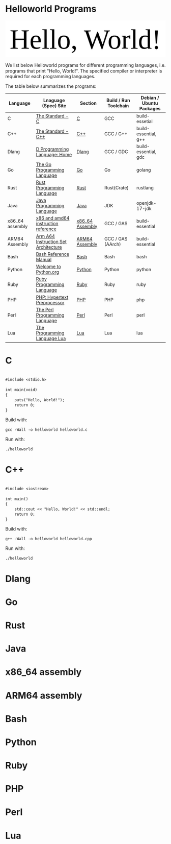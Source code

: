 # Helloworld Programs

![](./helloworld.png)

We list below Helloworld programs for diﬀerent programming languages, i.e. programs that print "Hello, World!". The
specified compiler or interpreter is required for each programming languages.

The table below summarizes the programs:



| Language | Lnaguage (Spec) Site | Section | Build / Run Toolchain | Debian / Ubuntu Packages |
| -------- | -------------------- | ------- | --------------------- | ------------------------ |
| C        | [The Standard - C](https://www.iso-9899.info/wiki/The_Standard)| [C](#c) | GCC | build-essetial |
| C++ | [The Standard - C++](https://isocpp.org/std/the-standard) | [C++](#c++) | GCC / G++ | build-essential, g++ |
| Dlang | [D Programming Language: Home](https://dlang.org/) | [Dlang](#dlang) | GCC / GDC | build-essential, gdc |
| Go | [The Go Programming Language](https://go.dev/) | [Go](#go) | Go | golang |
| Rust | [Rust Programming Language](https://www.rust-lang.org/) | [Rust](#rust) | Rust(Crate) | rustlang |
| Java | [Java Programming Language](https://docs.oracle.com/javase/8/docs/technotes/guides/language/#:~:text=The%20Java%E2%84%A2%20Programming%20Language,the%20Java%20Virtual%20Machine%20Specification.) | [Java](#java) | JDK | openjdk-17-jdk |
| x86_64 assembly | [x86 and amd64 instruction reference](https://www.felixcloutier.com/x86/) | [x86_64 Assembly](#x86_64-assembly) | GCC / GAS | build-essential |
| ARM64 Assembly | [Arm A64 Instruction Set Architecture](https://developer.arm.com/documentation/ddi0596/latest/) | [ARM64<br> Assembly](#arm64-assembly) | GCC / GAS (AArch) | build-essential |
| Bash | [Bash Reference Manual](https://www.gnu.org/software/bash/) | [Bash](#bash) | Bash | bash |
| Python | [Welcome to Python.org](https://www.python.org/) | [Python](#python) | Python | python |
| Ruby | [Ruby Programming Language](https://www.ruby-lang.org/en/) | [Ruby](#ruby) | Ruby | ruby |
| PHP | [PHP: Hypertext Preprocessor](https://www.php.net/) | [PHP](#php) | PHP | php |
| Perl | [The Perl Programming Language](https://www.perl.org/) | [Perl](#perl) | Perl | perl |
| Lua | [The Programming Language Lua](https://www.lua.org/) | [Lua](#lua) | Lua | lua |


# C
```console

#include <stdio.h>

int main(void)
{
    puts("Hello, World!");
    return 0;
}
```
Build with:

```console
gcc -Wall -o helloworld helloworld.c
```

Run with:

```console
./helloworld
```

# C++
```console

#include <iostream>

int main()
{
    std::cout << "Hello, World!" << std::endl;
    return 0;
}
```
Build with:

```console
g++ -Wall -o helloworld helloworld.cpp
```

Run with:

```console
./helloworld
```

# Dlang












# Go














# Rust













# Java












# x86_64 assembly














# ARM64 assembly















# Bash















# Python















# Ruby

















# PHP














# Perl
















# Lua
















